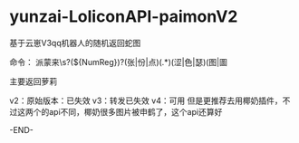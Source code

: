 # yunzai-LoliconAPI-paimonV2
基于云崽V3qq机器人的随机返回蛇图

命令：
派蒙来\\s?(${NumReg})?(张|份|点)(.*)(涩|色|瑟)(图|圖

主要返回萝莉

v2：原始版本：已失效
v3：转发已失效
v4：可用
但是更推荐去用椰奶插件，不过这两个的api不同，椰奶很多图片被申鹤了，这个api还算好


-END-
